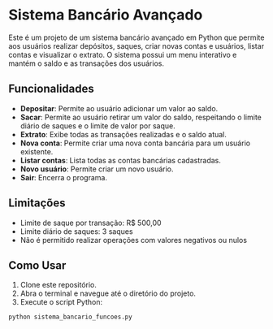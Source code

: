 # Sistema Bancário Avançado

Este é um projeto de um sistema bancário avançado em Python que permite aos usuários realizar depósitos, saques, criar novas contas e usuários, listar contas e visualizar o extrato. O sistema possui um menu interativo e mantém o saldo e as transações dos usuários.

## Funcionalidades

- **Depositar**: Permite ao usuário adicionar um valor ao saldo.
- **Sacar**: Permite ao usuário retirar um valor do saldo, respeitando o limite diário de saques e o limite de valor por saque.
- **Extrato**: Exibe todas as transações realizadas e o saldo atual.
- **Nova conta**: Permite criar uma nova conta bancária para um usuário existente.
- **Listar contas**: Lista todas as contas bancárias cadastradas.
- **Novo usuário**: Permite criar um novo usuário.
- **Sair**: Encerra o programa.

## Limitações

- Limite de saque por transação: R$ 500,00
- Limite diário de saques: 3 saques
- Não é permitido realizar operações com valores negativos ou nulos

## Como Usar

1. Clone este repositório.
2. Abra o terminal e navegue até o diretório do projeto.
3. Execute o script Python:

```sh
python sistema_bancario_funcoes.py
